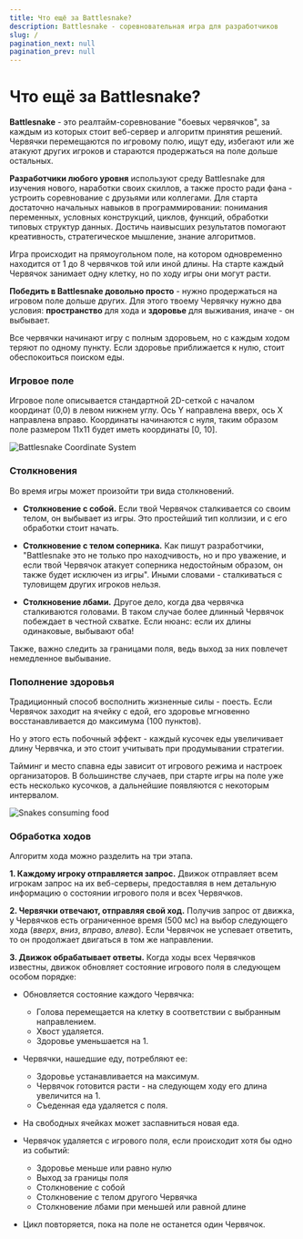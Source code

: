 ```yaml
---
title: Что ещё за Battlesnake?
description: Battlesnake - соревновательная игра для разработчиков
slug: /
pagination_next: null
pagination_prev: null
---
```


# Что ещё за Battlesnake?

**Battlesnake** - это реалтайм-соревнование "боевых червячков", за каждым из которых стоит веб-сервер и алгоритм принятия решений. Червячки перемещаются по игровому полю, ищут еду, избегают или же атакуют других игроков и стараются продержаться на поле дольше остальных. 

**Разработчики любого уровня** используют среду Battlesnake для изучения нового, наработки своих скиллов, а также просто ради фана - устроить соревнование с друзьями или коллегами. Для старта достаточно начальных навыков в программировании: понимания переменных, условных конструкций, циклов, функций, обработки типовых структур данных. Достичь наивысших результатов помогают креативность, стратегическое мышление, знание алгоритмов.

Игра происходит на прямоугольном поле, на котором одновременно находится от 1 до 8 червячков той или иной длины. На старте каждый Червячок занимает одну клетку, но по ходу игры они могут расти. 

**Победить в Battlesnake довольно просто** - нужно продержаться на игровом поле дольше других. Для этого твоему Червячку нужно два условия: **пространство** для хода и **здоровье** для выживания, иначе - он выбывает.

Все червячки начинают игру с полным здоровьем, но с каждым ходом теряют по одному пункту. Если здоровье приближается к нулю, стоит обеспокоиться поиском еды.

### Игровое поле

Игровое поле описывается стандартной 2D-сеткой с началом координат (0,0) в левом нижнем углу. Ось Y направлена вверх, ось X направлена вправо. Координаты начинаются с нуля, таким образом поле размером 11х11 будет иметь координаты \[0, 10].

![Battlesnake Coordinate System](/img/coordinate_system.png)


### Столкновения

Во время игры может произойти три вида столкновений.

* **Столкновение с собой.** Если твой Червячок сталкивается со своим телом, он выбывает из игры. Это простейший тип коллизии, и с его обработки стоит начать.

* **Столкновение с телом соперника.** Как пишут разработчики, "Battlesnake это не только про находчивость, но и про уважение, и если твой Червячок атакует соперника недостойным образом, он также будет исключен из игры". Иными словами - сталкиваться с туловищем других игроков нельзя.

* **Столкновение лбами.** Другое дело, когда два червячка сталкиваются головами. В таком случае более длинный Червячок побеждает в честной схватке. Если нюанс: если их длины одинаковые, выбывают оба!

Также, важно следить за границами поля, ведь выход за них повлечет немедленное выбывание.

### Пополнение здоровья

Традиционный способ восполнить жизненные силы - поесть. Если Червячок заходит на ячейку с едой, его здоровье мгновенно восстанавливается до максимума (100 пунктов). 

Но у этого есть побочный эффект - каждый кусочек еды увеличивает длину Червячка, и это стоит учитывать при продумывании стратегии.

Тайминг и место спавна еды зависит от игрового режима и настроек организаторов. В большинстве случаев, при старте игры на поле уже есть несколько кусочков, а дальнейшие появляются с некоторым интервалом.

![Snakes consuming food](/img/consuming-food.gif)

### Обработка ходов

Алгоритм хода можно разделить на три этапа.

**1. Каждому игроку отправляется запрос.** Движок отправляет всем игрокам запрос на их веб-серверы, предоставляя в нем детальную информацию о состоянии игрового поля и всех Червячков. 

**2. Червячки отвечают, отправляя свой ход.** Получив запрос от движка, у Червячков есть ограниченное время (500 мс) на выбор следующего хода (*вверх*, *вниз*, *вправо*, *влево*). Если Червячок не успевает ответить, то он продолжает двигаться в том же направлении.

**3. Движок обрабатывает ответы.** Когда ходы всех Червячков известны, движок обновляет состояние игрового поля в следующем особом порядке:

   * Обновляется состояние каждого Червячка:
      * Голова перемещается на клетку в соответствии с выбранным направлением.
      * Хвост удаляется.
      * Здоровье уменьшается на 1.

   * Червячки, нашедшие еду, потребляют ее:
      * Здоровье устанавливается на максимум.
      * Червячок готовится расти - на следующем ходу его длина увеличится на 1.
      * Съеденная еда удаляется с поля.

   * На свободных ячейках может заспавниться новая еда.

   * Червячок удаляется с игрового поля, если происходит хотя бы одно из событий:
      * Здоровье меньше или равно нулю
      * Выход за границы поля
      * Столкновение с собой
      * Столкновение с телом другого Червячка
      * Столкновение лбами при меньшей или равной длине  

   * Цикл повторяется, пока на поле не останется один Червячок.
